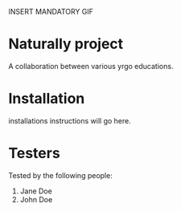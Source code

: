 INSERT MANDATORY GIF

# Naturally project

A collaboration between various yrgo educations. 

# Installation

installations instructions will go here. 

# Testers

Tested by the following people:

1. Jane Doe
2. John Doe
